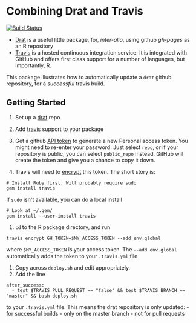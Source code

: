 # Combining Drat and Travis
[![Build Status](https://travis-ci.org/csgillespie/dratTravis.png?branch=master)](https://travis-ci.org/csgillespie/dratTravis)

 * [Drat](https://github.com/eddelbuettel/drat) is a useful little package, for, *inter-alia*, using
github *gh-pages* as an R repository
 * [Travis](https://github.com/craigcitro/r-travis) is a hosted continuous integration service. 
 It is integrated with GitHub and offers first class support for a number of languages, but importantly, R.
 
This package illustrates how to automatically update a `drat` github repository, for a *successful* travis build.

## Getting Started

1. Set up a [drat](https://github.com/eddelbuettel/drat) repo

1. Add [travis](https://github.com/craigcitro/r-travis) support to your package

1. Get a github [API token](https://github.com/settings/tokens/new) to generate
a new Personal access token. You might need to re-enter your password. Just select `repo`, or
if your repository is public, you can select `public_repo` instead. GitHub will create the token and
give you a chance to copy it down.

1. Travis will need to [encrypt](http://docs.travis-ci.com/user/encryption-keys/) this token. The short story is:
  ```
  # Install Ruby first. Will probably require sudo
  gem install travis
  ```
  If `sudo` isn't available, you can do a local install
  ```
  # Look at ~/.gem/
  gem install --user-install travis
  ```
1. `cd` to the R package directory, and run
  ```
  travis encrypt GH_TOKEN=$MY_ACCESS_TOKEN --add env.global
  ```
  where `$MY_ACCESS_TOKEN` is your access token. The `--add env.global` automatically adds the token to your 
`.travis.yml` file
1. Copy across `deploy.sh` and edit appropriately.
1. Add the line
  ```
  after_success:
    - test $TRAVIS_PULL_REQUEST == "false" && test $TRAVIS_BRANCH == "master" && bash deploy.sh
  ```
  
  to your `.travis.yml` file. This means the drat repository is only updated:
    - for successful builds
    - only on the master branch
    - not for pull requests
